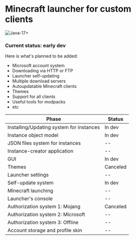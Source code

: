 # Minecraft launcher for custom clients
![Java-17+](https://img.shields.io/badge/java-17%2B-orange.svg)
### Current status: early dev
Here is what's planned to be added:

- Microsoft account system
- Downloading via HTTP or FTP
- Launcher self-updating
- Multiple download servers
- Autoupdatable Minecraft clients
- Themes
- Support for all clients
- Useful tools for modpacks
- etc

| Phase                                    | Status |
| ---------------------------------------- | ------ |
| Installing/Updating system for instances | In dev |
| Instance object model                    | In dev |
| JSON files system for instances          |   --   |
| Instance-creator application             |   --   |
| GUI                                      | In dev |
| Themes                                   |Canceled|
| Launcher settings                        |   --   |
| Self-update system                       | In dev |
| Minecraft launching                      |   --   |
| Launcher's console                       |   --   |
| Authorization system 1: Mojang           |Canceled|
| Authorization system 2: Microsoft        |   --   |
| Authorization system 3: Offline          |   --   |
| Account storage and profile skin         |   --   |





